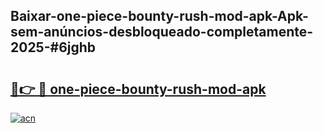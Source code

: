 ## Baixar-one-piece-bounty-rush-mod-apk-Apk-sem-anúncios-desbloqueado-completamente-2025-#6jghb

# <h2><a href="https://ainizakaria.my?title=one-piece-bounty-rush-mod-apk&ref=22M">🔗👉 🔴 one-piece-bounty-rush-mod-apk</a></h2>

[![acn](https://github.com/user-attachments/assets/0f9c940e-d8b0-45ae-aac7-cd30a18b3e1c)](https://ainizakaria.my?title=one-piece-bounty-rush-mod-apk&ref=22M)

